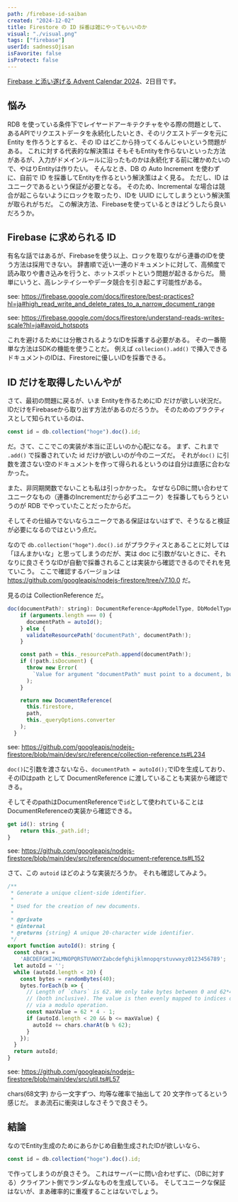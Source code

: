 ```yaml
---
path: /firebase-id-saiban
created: "2024-12-02"
title: Firestore の ID 採番は雑にやってもいいのか
visual: "./visual.png"
tags: ["firebase"]
userId: sadnessOjisan
isFavorite: false
isProtect: false
---
```


[Firebase と添い遂げる Advent Calendar 2024](https://adventar.org/calendars/11050)、2日目です。

## 悩み

RDB を使っている条件下でレイヤードアーキテクチャをやる際の問題として、あるAPIでリクエストデータを永続化したいとき、そのリクエストデータを元に Entity を作ろうとすると、その ID はどこから持ってくるんじゃいという問題がある。
これに対する代表的な解決策は そもそもEntityを作らないといった方法があるが、入力がドメインルールに沿ったものかは永続化する前に確かめたいので、やはりEntityは作りたい。
そんなとき、DB の Auto Increment を使わずに、自前で ID を採番してEntityを作るという解決策はよく見る。
ただし、ID は ユニークであるという保証が必要となる。
そのため、Incremental な場合は競合が起こらないようにロックを取ったり、IDを UUID にしてしまうという解決策が取られがちだ。
この解決方法、Firebaseを使っているときはどうしたら良いだろうか。

## Firebase に求められる ID

有名な話ではあるが、Firebaseを使う以上、ロックを取りながら連番のIDを使う方法は採用できない。
辞書順で近い一連のドキュメントに対して、高頻度で読み取りや書き込みを行うと、ホットスポットという問題が起きるからだ。
簡単にいうと、高レンテイシーやデータ競合を引き起こす可能性がある。

see: https://firebase.google.com/docs/firestore/best-practices?hl=ja#high_read_write_and_delete_rates_to_a_narrow_document_range

see: https://firebase.google.com/docs/firestore/understand-reads-writes-scale?hl=ja#avoid_hotspots

これを避けるためには分散されるようなIDを採番する必要がある。
その一番簡単な方法はSDKの機能を使うことだ。
例えば `collecion().add()` で挿入できるドキュメントのIDは、Firestoreに優しいIDを採番できる。

## ID だけを取得したいんやが

さて、最初の問題に戻るが、いま Entityを作るためにID だけが欲しい状況だ。
IDだけをFirebaseから取り出す方法があるのだろうか。
そのためのプラクティスとして知られているのは、

```js
const id = db.collection("hoge").doc().id;
```

だ。さて、ここでこの実装が本当に正しいのか心配になる。
まず、これまで `.add()` で採番されていた id だけが欲しいのが今のニーズだ。
それが`doc()` に引数を渡さない空のドキュメントを作って得られるというのは自分は直感に合わなかった。

また、非同期関数でないことも私は引っかかった。
なぜならDBに問い合わせてユニークなもの（連番のIncrementだから必ずユニーク）を採番してもらうというのが RDB でやっていたことだったからだ。

そしてその仕組みでないならユニークである保証はないはずで、そうなると検証が必要になるのではという点だ。

なので `db.collection("hoge").doc().id` がプラクティスとあることに対しては「ほんまかいな」と思ってしまうのだが、実は doc に引数がないときに、それなりに良さそうなIDが自動で採番されることは実装から確認できるのでそれを見ていこう。
ここで確認するバージョンは https://github.com/googleapis/nodejs-firestore/tree/v7.10.0 だ。

見るのは CollectionReference だ。

```js
doc(documentPath?: string): DocumentReference<AppModelType, DbModelType> {
    if (arguments.length === 0) {
      documentPath = autoId();
    } else {
      validateResourcePath('documentPath', documentPath!);
    }

    const path = this._resourcePath.append(documentPath!);
    if (!path.isDocument) {
      throw new Error(
        `Value for argument "documentPath" must point to a document, but was "${documentPath}". Your path does not contain an even number of components.`
      );
    }

    return new DocumentReference(
      this.firestore,
      path,
      this._queryOptions.converter
    );
  }
```

see: https://github.com/googleapis/nodejs-firestore/blob/main/dev/src/reference/collection-reference.ts#L234

`doc()`に引数を渡さないなら、`documentPath = autoId();`でIDを生成しており、そのIDはpath として DocumentReference に渡していることも実装から確認できる。

そしてそのpathはDocumentReferenceで`id`として使われていることはDocumentReferenceの実装から確認できる。

```js
get id(): string {
    return this._path.id!;
}
```

see: https://github.com/googleapis/nodejs-firestore/blob/main/dev/src/reference/document-reference.ts#L152

さて、この `autoid` はどのような実装だろうか。
それも確認してみよう。

```js
/**
 * Generate a unique client-side identifier.
 *
 * Used for the creation of new documents.
 *
 * @private
 * @internal
 * @returns {string} A unique 20-character wide identifier.
 */
export function autoId(): string {
  const chars =
    'ABCDEFGHIJKLMNOPQRSTUVWXYZabcdefghijklmnopqrstuvwxyz0123456789';
  let autoId = '';
  while (autoId.length < 20) {
    const bytes = randomBytes(40);
    bytes.forEach(b => {
      // Length of `chars` is 62. We only take bytes between 0 and 62*4-1
      // (both inclusive). The value is then evenly mapped to indices of `char`
      // via a modulo operation.
      const maxValue = 62 * 4 - 1;
      if (autoId.length < 20 && b <= maxValue) {
        autoId += chars.charAt(b % 62);
      }
    });
  }
  return autoId;
}
```

see: https://github.com/googleapis/nodejs-firestore/blob/main/dev/src/util.ts#L57

chars(68文字) から一文字ずつ、均等な確率で抽出して 20 文字作ってるという感じだ。
まあ流石に衝突はしなさそうで良さそう。

## 結論

なのでEntity生成のためにあらかじめ自動生成されたIDが欲しいなら、

```js
const id = db.collection("hoge").doc().id;
```

で作ってしまうのが良さそう。
これはサーバーに問い合わせずに、（DBに対する）クライアント側でランダムなものを生成している。
そしてユニークな保証はないが、まあ確率的に重複することはないでしょう。
